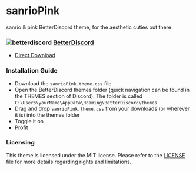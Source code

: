 # sanrioPink
sanrio &amp; pink BetterDiscord theme, for the aesthetic cuties out there

### ![betterdiscord](https://discord-extensions.github.io/assets/icons/betterdiscord.png) **[BetterDiscord](https://betterdiscord.app)**
- [Direct Download](https://betterdiscord.app/Download?id=144)

### Installation Guide
- Download the `sanrioPink.theme.css` file
- Open the BetterDiscord themes folder (quick navigation can be found in the THEMES section of Discord). The folder is called `C:\Users\yourName\AppData\Roaming\BetterDiscord\themes`
- Drag and drop `sanrioPink.theme.css` from your downloads (or wherever it is) into the themes folder
- Toggle it on
- Profit
  
### Licensing
This theme is licensed under the MIT license. Please refer to the [LICENSE](./LICENSE) file for more details regarding rights and limitations.
